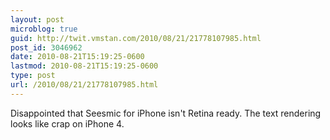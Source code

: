 ```yaml
---
layout: post
microblog: true
guid: http://twit.vmstan.com/2010/08/21/21778107985.html
post_id: 3046962
date: 2010-08-21T15:19:25-0600
lastmod: 2010-08-21T15:19:25-0600
type: post
url: /2010/08/21/21778107985.html
---
```

Disappointed that Seesmic for iPhone isn't Retina ready. The text rendering looks like crap on iPhone 4.
